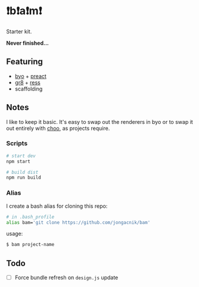 # ❗️️b❗️a❗️m❗️

Starter kit.

**Never finished...**

## Featuring

- [byo](https://github.com/jongacnik/byo) + [preact](https://github.com/developit/preact)
- [gr8](https://github.com/jongacnik/gr8) + [ress](https://github.com/filipelinhares/ress)
- scaffolding

## Notes

I like to keep it basic. It's easy to swap out the renderers in byo or to swap it out entirely with [choo](https://github.com/yoshuawuyts/choo), as projects require.

### Scripts

```bash
# start dev
npm start

# build dist
npm run build
```

### Alias

I create a bash alias for cloning this repo:

```bash
# in .bash_profile
alias bam='git clone https://github.com/jongacnik/bam'
```

usage:

```bash
$ bam project-name
```

## Todo

- [ ] Force bundle refresh on `design.js` update
